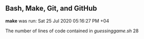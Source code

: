 ## Bash, Make, Git, and GitHub


**make** was run: 
Sat 25 Jul 2020 05:16:27 PM +04

The number of lines of code contained in *guessinggame.sh*
28
